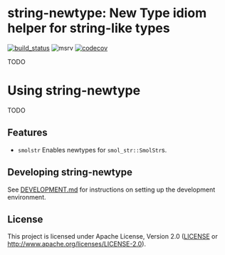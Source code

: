 # string-newtype: New Type idiom helper for string-like types

[![build_status][]](https://github.com/aborgna/string-newtype/actions)
![msrv][]
[![codecov][]](https://codecov.io/gh/aborgna/string-newtype)

  [build_status]: https://github.com/aborgna/hugr/workflows/Continuous%20integration/badge.svg?branch=main
  [msrv]: https://img.shields.io/badge/rust-1.75.0%2B-blue.svg
  [codecov]: https://img.shields.io/codecov/c/gh/aborgna/string-newtype?logo=codecov

TODO

# Using string-newtype

TODO

## Features

- `smolstr`
  Enables newtypes for `smol_str::SmolStr`s.

## Developing string-newtype

See [DEVELOPMENT.md](DEVELOPMENT.md) for instructions on setting up the development environment.

## License

This project is licensed under Apache License, Version 2.0 ([LICENSE][] or http://www.apache.org/licenses/LICENSE-2.0).

  [LICENSE]: LICENCE
